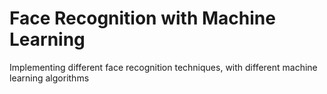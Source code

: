# Face Recognition with Machine Learning
 Implementing different face recognition techniques, with different machine learning algorithms
